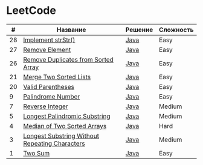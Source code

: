 # LeetCode

| #   | Название                                                                                                                       | Решение                                                                                    | Сложность |
|-----|--------------------------------------------------------------------------------------------------------------------------------|--------------------------------------------------------------------------------------------|-----------|
| 28  | [Implement strStr()](https://leetcode.com/problems/implement-strstr)                                                           | [Java](https://github.com/zivoru/LeetCode/blob/master/src/ru/zivo/problems/Problem28.java) | Easy      |
| 27  | [Remove Element](https://leetcode.com/problems/remove-element)                                                                 | [Java](https://github.com/zivoru/LeetCode/blob/master/src/ru/zivo/problems/Problem27.java) | Easy      |
| 26  | [Remove Duplicates from Sorted Array](https://leetcode.com/problems/remove-duplicates-from-sorted-array)                       | [Java](https://github.com/zivoru/LeetCode/blob/master/src/ru/zivo/problems/Problem26.java) | Easy      |
| 21  | [Merge Two Sorted Lists](https://leetcode.com/problems/merge-two-sorted-lists)                                                 | [Java](https://github.com/zivoru/LeetCode/blob/master/src/ru/zivo/problems/Problem21.java) | Easy      |
| 20  | [Valid Parentheses](https://leetcode.com/problems/valid-parentheses)                                                           | [Java](https://github.com/zivoru/LeetCode/blob/master/src/ru/zivo/problems/Problem20.java) | Easy      |
| 9   | [Palindrome Number](https://leetcode.com/problems/palindrome-number)                                                           | [Java](https://github.com/zivoru/LeetCode/blob/master/src/ru/zivo/problems/Problem9.java)  | Easy      |
| 7   | [Reverse Integer](https://leetcode.com/problems/reverse-integer)                                                               | [Java](https://github.com/zivoru/LeetCode/blob/master/src/ru/zivo/problems/Problem7.java)  | Medium    |
| 5   | [Longest Palindromic Substring](https://leetcode.com/problems/longest-palindromic-substring)                                   | [Java](https://github.com/zivoru/LeetCode/blob/master/src/ru/zivo/problems/Problem5.java)  | Medium    |
| 4   | [Median of Two Sorted Arrays](https://leetcode.com/problems/median-of-two-sorted-arrays)                                       | [Java](https://github.com/zivoru/LeetCode/blob/master/src/ru/zivo/problems/Problem4.java)  | Hard      |
| 3   | [Longest Substring Without Repeating Characters](https://leetcode.com/problems/longest-substring-without-repeating-characters) | [Java](https://github.com/zivoru/LeetCode/blob/master/src/ru/zivo/problems/Problem3.java)  | Medium    |
| 1   | [Two Sum](https://leetcode.com/problems/two-sum)                                                                               | [Java](https://github.com/zivoru/LeetCode/blob/master/src/ru/zivo/problems/Problem1.java)  | Easy      |
